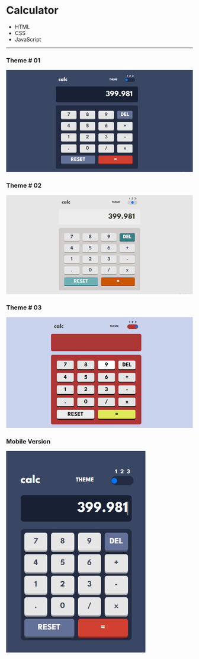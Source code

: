 # Calculator

- HTML
- CSS
- JavaScript
---
### Theme # 01
![](./images/calTheme1.PNG)
### Theme # 02
![](./images/calTheme2.PNG)
### Theme # 03
![](./images/calTheme3.PNG)

### Mobile Version
![](./images/calMbl1.PNG)